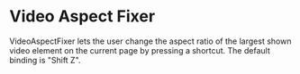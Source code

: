 # Video Aspect Fixer

VideoAspectFixer lets the user change the aspect ratio of the largest shown video element on the current page by pressing a shortcut.
The default binding is "Shift Z".